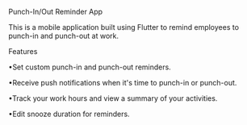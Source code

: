  Punch-In/Out Reminder App

This is a mobile application built using Flutter to remind employees to punch-in and punch-out at work.

Features

•Set custom punch-in and punch-out reminders.

•Receive push notifications when it's time to punch-in or punch-out.

•Track your work hours and view a summary of your activities.

•Edit snooze duration for reminders.
